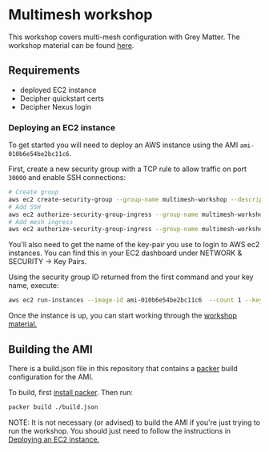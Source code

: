 # Multimesh workshop

This workshop covers multi-mesh configuration with Grey Matter. The workshop material can be found [here](./workshop.md).

## Requirements

- deployed EC2 instance
- Decipher quickstart certs
- Decipher Nexus login

### Deploying an EC2 instance

To get started you will need to deploy an AWS instance using the AMI `ami-010b6e54be2bc11c6`.

First, create a new security group with a TCP rule to allow traffic on port `30000` and enable SSH connections:

```sh
# Create group
aws ec2 create-security-group --group-name multimesh-workshop --description "Security group for Multimesh workshop"
# Add SSH
aws ec2 authorize-security-group-ingress --group-name multimesh-workshop --protocol tcp --port 22 --cidr 0.0.0.0/0
# Add mesh ingress
aws ec2 authorize-security-group-ingress --group-name multimesh-workshop --protocol tcp --port 30000 --cidr 0.0.0.0/0
```

You'll also need to get the name of the key-pair you use to login to AWS ec2 instances. You can find this in your EC2 dashboard under NETWORK & SECURITY -> Key Pairs.
 
Using the security group ID returned from the first command and your key name, execute:

```sh
aws ec2 run-instances --image-id ami-010b6e54be2bc11c6  --count 1 --key-name <key-pair-name> --instance-type t2.large --security-group-ids <security-group-id>
```

Once the instance is up, you can start working through the [workshop material.](./workshop.md)

## Building the AMI

There is a build.json file in this repository that contains a [packer](https://packer.io) build configuration for the AMI.

To build, first [install packer](https://packer.io/intro/getting-started/install.html). Then run:

```sh
packer build ./build.json
```

NOTE: It is not necessary (or advised) to build the AMI if you're just trying to run the workshop. You should just need to follow the instructions in [Deploying an EC2 instance.](#deploying-an-ec2-instance)
